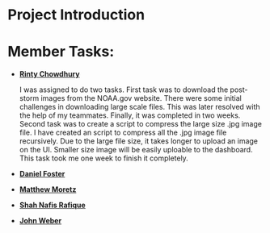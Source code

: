 # Project Introduction

<!--Replace this with an introduction of project (2-3 paragraphs)-->

# Member Tasks:

-   [**Rinty Chowdhury**](https://github.com/rintychy)  

    I was assigned to do two tasks. First task was to download the post-storm images from the NOAA.gov website. 
    There were some initial challenges in downloading large scale files. This was later resolved with the help of my 
    teammates. Finally, it was completed in two weeks. Second task was to create a script to compress the large size 
    .jpg image file. I have created an script to compress all the .jpg image file recursively. Due to the large file 
    size, it takes longer to upload an image on the UI. Smaller size image will be easily uploable to the dashboard. 
    This task took me one week to finish it completely.
    
-   [**Daniel Foster**](https://github.com/dlfosterbot)  

    <!--Replace this with your task-->

-   [**Matthew Moretz**](https://github.com/Matmorcat)  

    <!--Replace this with your task-->
    
-   [**Shah Nafis Rafique**](https://github.com/ShahNafisRafique)  

    <!--Replace this with your task-->
    
-   [**John Weber**](https://github.com/JWeb56)  

    <!--Replace this with your task-->
    
